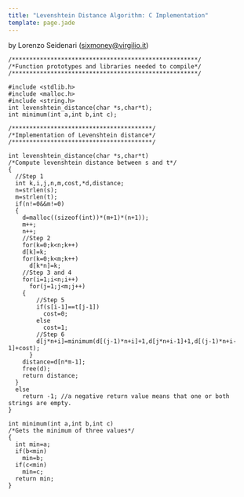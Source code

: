 ```yaml
---
title: "Levenshtein Distance Algorithm: C Implementation"
template: page.jade
---
```


by Lorenzo Seidenari (sixmoney@virgilio.it)

	/*****************************************************/
	/*Function prototypes and libraries needed to compile*/
	/*****************************************************/

	#include <stdlib.h>
	#include <malloc.h>
	#include <string.h>
	int levenshtein_distance(char *s,char*t);
	int minimum(int a,int b,int c);

	/****************************************/
	/*Implementation of Levenshtein distance*/
	/****************************************/

	int levenshtein_distance(char *s,char*t)
	/*Compute levenshtein distance between s and t*/
	{
	  //Step 1
	  int k,i,j,n,m,cost,*d,distance;
	  n=strlen(s); 
	  m=strlen(t);
	  if(n!=0&&m!=0)
	  {
		d=malloc((sizeof(int))*(m+1)*(n+1));
		m++;
		n++;
		//Step 2	
		for(k=0;k<n;k++)
		d[k]=k;
		for(k=0;k<m;k++)
		  d[k*n]=k;
		//Step 3 and 4	
		for(i=1;i<n;i++)
		  for(j=1;j<m;j++)
		{
			//Step 5
			if(s[i-1]==t[j-1])
			  cost=0;
			else
			  cost=1;
			//Step 6			 
			d[j*n+i]=minimum(d[(j-1)*n+i]+1,d[j*n+i-1]+1,d[(j-1)*n+i-1]+cost);
		  }
		distance=d[n*m-1];
		free(d);
		return distance;
	  }
	  else 
		return -1; //a negative return value means that one or both strings are empty.
	}

	int minimum(int a,int b,int c)
	/*Gets the minimum of three values*/
	{
	  int min=a;
	  if(b<min)
		min=b;
	  if(c<min)
		min=c;
	  return min;
	}
